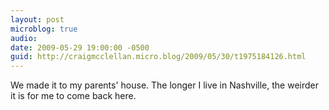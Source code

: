 ```yaml
---
layout: post
microblog: true
audio: 
date: 2009-05-29 19:00:00 -0500
guid: http://craigmcclellan.micro.blog/2009/05/30/t1975184126.html
---
```

We made it to my parents' house. The longer I live in Nashville, the weirder it is for me to come back here.
